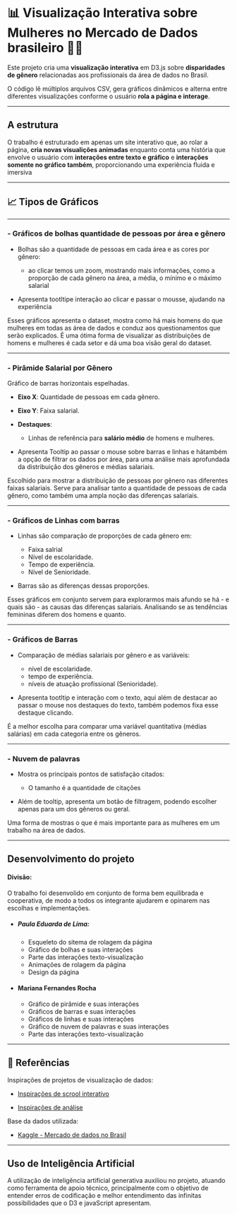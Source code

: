 # 📊   Visualização Interativa sobre Mulheres no Mercado de Dados brasileiro 👩‍💻


Este projeto cria uma **visualização interativa** em D3.js sobre **disparidades de gênero** relacionadas aos profissionais da área de dados no Brasil.

O código lê múltiplos arquivos CSV, gera gráficos dinâmicos e alterna entre diferentes visualizações conforme o usuário **rola a página e interage**. 


---
## A estrutura

O trabalho é estruturado em apenas um site interativo que, ao rolar a página, **cria novas visualições animadas** enquanto conta uma história que envolve o usuário com **interações entre texto e gráfico** e **interações somente no gráfico também**, proporcionando uma experiência fluida e imersiva


---

## 📈 Tipos de Gráficos

---


### - Gráficos de bolhas quantidade de pessoas por área e gênero

- Bolhas são a quantidade de pessoas em cada área e as cores por gênero:
  - ao clicar temos um zoom, mostrando mais informações, como a proporção de cada gênero na área, a média, o mínimo e o máximo salarial

- Apresenta tootltipe interação ao clicar e passar o mousse, ajudando na experiência

Esses gráficos apresenta o dataset, mostra como há mais homens do que mulheres em todas as área de dados e  conduz aos questionamentos que serão explicados. É uma ótima forma de visualizar as distribuições de homens e mulheres é cada setor e dá uma boa visão geral do dataset.

---
### - Pirâmide Salarial por Gênero
 Gráfico de barras horizontais espelhadas.
- **Eixo X**: Quantidade de pessoas em cada gênero.
- **Eixo Y**: Faixa salarial.
- **Destaques**: 
  - Linhas de referência para **salário médio** de homens e mulheres.
  
- Apresenta Tooltip ao passar o mouse sobre barras e linhas e hátambém a opção de filtrar os dados por área, para uma análise mais aprofundada da distribuição dos gêneros e médias salariais.


Escolhido para mostrar a distribuição de pessoas por gênero nas diferentes faixas salariais. Serve para analisar tanto a quantidade de pessoas de cada gênero, como também uma ampla noção das diferenças salariais.

---

### - Gráficos de Linhas com barras 

- Linhas são comparação de proporções de cada gênero em:
  - Faixa salrial
  - Nível de escolaridade.
  - Tempo de experiência.
  - Nível de Senioridade.

- Barras são as diferenças dessas proporções.


Esses gráficos em conjunto servem para explorarmos mais afundo se há - e quais são - as causas das diferenças salariais.
Analisando se as tendências femininas diferem dos homens e quanto.

---

### - Gráficos de Barras 

- Comparação de médias salariais por gênero e as variáveis:
  - nível de escolaridade.
  - tempo de experiência.
  - níveis de atuação profissional (Senioridade).

- Apresenta tootltip e interação com o texto, aqui além de destacar ao passar o mouse nos destaques do texto, também podemos fixa esse destaque clicando.

É a melhor escolha para comparar uma variável quantitativa (médias salárias) em cada categoria entre os gêneros.

---


### - Nuvem de palavras 

- Mostra os principais pontos de satisfação citados:
  - O tamanho é a quantidade de citações

- Além de tooltip, apresenta um botão de filtragem, podendo escolher apenas para um dos gêneros ou geral.

Uma forma de mostras o que é mais importante para as mulheres em um trabalho na área de dados.



---

## Desenvolvimento do projeto

#### Divisão:
O trabalho foi desenvolido em conjunto de forma bem equilibrada e cooperativa, de modo a todos os integrante ajudarem e opinarem nas escolhas e implementações.

- ##### Paula Eduarda de Lima:
  - Esqueleto do sitema de rolagem da página 
  - Gráfico de bolhas e suas interações
  - Parte das interações texto-visualização
  - Animações de rolagem da página
  - Design da página

- #### Mariana Fernandes Rocha
  - Gráfico de pirâmide e suas interações
  - Gráficos de barras e suas interações
  - Gráficos de linhas e suas interações
  - Gráfico de nuvem de palavras e suas interações
  - Parte das interações texto-visualização

---



## 📄 Referências
Inspirações de projetos de visualização de dados:

- [Inspirações de scrool interativo](https://medium.com/data-science/how-i-created-an-interactive-scrolling-visualisation-with-d3-js-and-how-you-can-too-e116372e2c73)


- [Inspirações de análise](URL-do-link)

Base da dados utilizada:
- [Kaggle - Mercado de dados no Brasil](https://www.kaggle.com/datasets/datahackers/state-of-data-2021/data)

---
## Uso de Inteligência Artificial

A utilização de inteligência artificial generativa auxiliou no projeto, atuando como ferramenta de apoio técnico, principalmente com o objetivo de entender erros de codificação e melhor entendimento das infinitas possibilidades que o D3 e javaScript apresentam. 